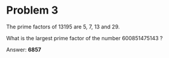 # Problem 3
The prime factors of 13195 are 5, 7, 13 and 29.

What is the largest prime factor of the number 600851475143 ?

Answer:
**6857**